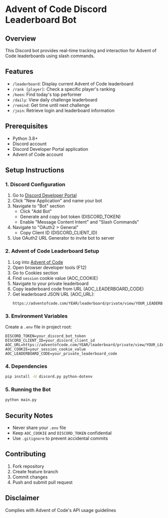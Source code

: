 # Advent of Code Discord Leaderboard Bot

## Overview
This Discord bot provides real-time tracking and interaction for Advent of Code leaderboards using slash commands.

## Features
- `/leaderboard`: Display current Advent of Code leaderboard
- `/rank [player]`: Check a specific player's ranking
- `/keen`: Find today's top performer
- `/daily`: View daily challenge leaderboard
- `/remind`: Get time until next challenge
- `/join`: Retrieve login and leaderboard information

## Prerequisites
- Python 3.8+
- Discord account
- Discord Developer Portal application
- Advent of Code account

## Setup Instructions

### 1. Discord Configuration
1. Go to [Discord Developer Portal](https://discord.com/developers/applications)
2. Click "New Application" and name your bot
3. Navigate to "Bot" section
   - Click "Add Bot"
   - Generate and copy bot token (DISCORD_TOKEN)
   - Enable "Message Content Intent" and "Slash Commands"
4. Navigate to "OAuth2 > General" 
   - Copy Client ID (DISCORD_CLIENT_ID)
5. Use OAuth2 URL Generator to invite bot to server

### 2. Advent of Code Leaderboard Setup
1. Log into [Advent of Code](https://adventofcode.com/)
2. Open browser developer tools (F12)
3. Go to Cookies section
4. Find `session` cookie value (AOC_COOKIE)
5. Navigate to your private leaderboard
6. Copy leaderboard code from URL (AOC_LEADERBOARD_CODE)
7. Get leaderboard JSON URL (AOC_URL):
   ```
   https://adventofcode.com/YEAR/leaderboard/private/view/YOUR_LEADERBOARD_ID.json
   ```

### 3. Environment Variables
Create a `.env` file in project root:
```
DISCORD_TOKEN=your_discord_bot_token
DISCORD_CLIENT_ID=your_discord_client_id
AOC_URL=https://adventofcode.com/YEAR/leaderboard/private/view/YOUR_LEADERBOARD_ID.json
AOC_COOKIE=your_session_cookie_value
AOC_LEADERBOARD_CODE=your_private_leaderboard_code
```

### 4. Dependencies
```bash
pip install -U discord.py python-dotenv
```

### 5. Running the Bot
```bash
python main.py
```

## Security Notes
- Never share your `.env` file
- Keep `AOC_COOKIE` and `DISCORD_TOKEN` confidential
- Use `.gitignore` to prevent accidental commits

## Contributing
1. Fork repository
2. Create feature branch
3. Commit changes
4. Push and submit pull request

## Disclaimer
Complies with Advent of Code's API usage guidelines